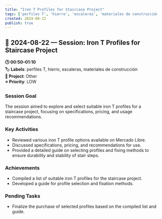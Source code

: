 ```yaml
---
title: "Iron T Profiles for Staircase Project"
tags: ['perfiles T', 'hierro', 'escaleras', 'materiales de construcción']
created: 2024-08-22
publish: true
---
```


## 📅 2024-08-22 — Session: Iron T Profiles for Staircase Project

**🕒 00:50–01:10**  
**🏷️ Labels**: perfiles T, hierro, escaleras, materiales de construcción  
**📂 Project**: Other  
**⭐ Priority**: LOW  


### Session Goal
The session aimed to explore and select suitable iron T profiles for a staircase project, focusing on specifications, pricing, and usage recommendations.

### Key Activities
- Reviewed various iron T profile options available on Mercado Libre.
- Discussed specifications, pricing, and recommendations for use.
- Provided a detailed guide on selecting profiles and fixing methods to ensure durability and stability of stair steps.

### Achievements
- Compiled a list of suitable iron T profiles for the staircase project.
- Developed a guide for profile selection and fixation methods.

### Pending Tasks
- Finalize the purchase of selected profiles based on the compiled list and guide.
